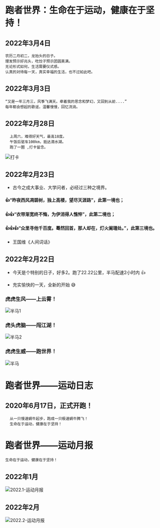 # 跑者世界：生命在于运动，健康在于坚持！

## 2022年3月4日
```
农历二月初二，龙抬头的日子。
理发预示好兆头，吃饺子预示团圆美满。
无论形式如何，生活需要仪式感。
认真的对待每一天，真实幸福的生活，也不过如此吧。
```

## 2022年3月3日
```
“又是一年三月三，风筝飞满天。牵着我的思念和梦幻，又回到从前....”
每年都会想起的歌谣，温馨慢慢，回忆流淌。
```

## 2022年2月28日
```
  上周六，难得好天气，最高18度。
  午饭后驱车100km，抵达滴水湖。
  跑了一圈 ,打卡留念。
```
![打卡](./img/dishuhu.png)

## 2022年2月23日
* 古今之成大事业、大学问者，必经过三种之境界。
####   :+1:“昨夜西风凋碧树，独上高楼，望尽天涯路”，此第一境也；
####   :+1::+1:“衣带渐宽终不悔，为伊消得人憔悴”，此第二境也；
####   :+1::+1::+1:“众里寻他千百度。蓦然回首，那人却在，灯火阑珊处。”，此第三境也。
- 王国维《人间词话》

## 2022年2月22日
*  今天是个特别的日子，好多2。跑了22.22公里，半马配速2小时内 :+1:
-  充实愉快的一天，全新的开始 😅
###  虎虎生风——上云霄！
![半马1](./sport/跑步_20220222_半马1.jpg)
### 虎头虎脑——闯江湖！
![半马2](./sport/跑步_20220222_半马2.jpg)
### 虎虎生威——跑世界！
![半马](./sport/跑步_20220222_半马_155.jpg)

# 跑者世界——运动日志
##  2020年6月17日，正式开跑！
```
  从一只慢速蜗牛起步，跑成一只极速蜗牛腾飞！
  生命在于运动，健康在于坚持！
```

# 跑者世界——运动月报
```
生命在于运动，健康在于坚持！
```
## 2022年1月
![2022.1-运动月报](./sport/月报_202201.jpg)
## 2022年2月
![2022.2-运动月报](./sport/月报_202202.jpg)
